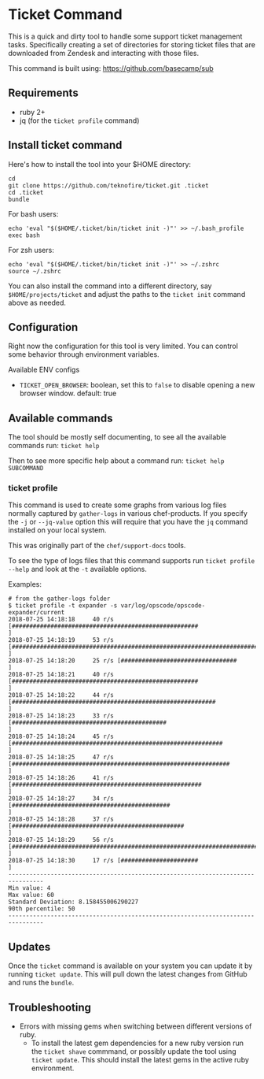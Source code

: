# Ticket Command

This is a quick and dirty tool to handle some support ticket management tasks.  Specifically creating a set of directories for storing ticket files that are downloaded from Zendesk and interacting with those files.

This command is built using: https://github.com/basecamp/sub

## Requirements

* ruby 2+
* jq (for the `ticket profile` command)

## Install ticket command

Here's how to install the tool into your $HOME directory:

```
cd
git clone https://github.com/teknofire/ticket.git .ticket
cd .ticket
bundle
```

For bash users:

```
echo 'eval "$($HOME/.ticket/bin/ticket init -)"' >> ~/.bash_profile
exec bash
```

For zsh users:

```
echo 'eval "$($HOME/.ticket/bin/ticket init -)"' >> ~/.zshrc
source ~/.zshrc
```

You can also install the command into a different directory, say `$HOME/projects/ticket` and adjust the paths to the `ticket init` command above as needed.

## Configuration

Right now the configuration for this tool is very limited.  You can control some behavior through environment variables.

Available ENV configs

* `TICKET_OPEN_BROWSER`: boolean, set this to `false` to disable opening a new browser window. default: true

## Available commands

The tool should be mostly self documenting, to see all the available commands run: `ticket help`

Then to see more specific help about a command run: `ticket help SUBCOMMAND`

### ticket profile

This command is used to create some graphs from various log files normally captured by `gather-logs` in various chef-products.  If you specify the `-j` or `--jq-value` option this will require that you have the `jq` command installed on your local system.  

This was originally part of the `chef/support-docs` tools.  

To see the type of logs files that this command supports run `ticket profile --help` and look at the `-t` available options.

Examples:

```
# from the gather-logs folder
$ ticket profile -t expander -s var/log/opscode/opscode-expander/current
2018-07-25 14:18:18     40 r/s [#####################################################                           ]
2018-07-25 14:18:19     53 r/s [######################################################################          ]
2018-07-25 14:18:20     25 r/s [#################################                                               ]
2018-07-25 14:18:21     40 r/s [#####################################################                           ]
2018-07-25 14:18:22     44 r/s [##########################################################                      ]
2018-07-25 14:18:23     33 r/s [############################################                                    ]
2018-07-25 14:18:24     45 r/s [############################################################                    ]
2018-07-25 14:18:25     47 r/s [##############################################################                  ]
2018-07-25 14:18:26     41 r/s [######################################################                          ]
2018-07-25 14:18:27     34 r/s [#############################################                                   ]
2018-07-25 14:18:28     37 r/s [#################################################                               ]
2018-07-25 14:18:29     56 r/s [##########################################################################      ]
2018-07-25 14:18:30     17 r/s [######################                                                          ]
--------------------------------------------------------------------------------
Min value: 4
Max value: 60
Standard Deviation: 8.158455006290227
90th percentile: 50
--------------------------------------------------------------------------------
```

## Updates

Once the `ticket` command is available on your system you can update it by running `ticket update`.  This will pull down the latest changes from GitHub and runs the `bundle`.

## Troubleshooting

* Errors with missing gems when switching between different versions of ruby.
  * To install the latest gem dependencies for a new ruby version run the `ticket shave` commmand, or possibly update the tool using `ticket update`. This should install the latest gems in the active ruby environment.
